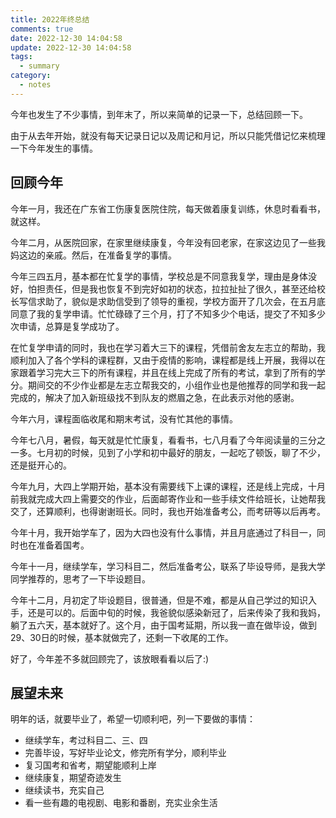 ```yaml
---
title: 2022年终总结
comments: true
date: 2022-12-30 14:04:58
update: 2022-12-30 14:04:58
tags:
  - summary
category:
  - notes
---
```

今年也发生了不少事情，到年末了，所以来简单的记录一下，总结回顾一下。

由于从去年开始，就没有每天记录日记以及周记和月记，所以只能凭借记忆来梳理一下今年发生的事情。

## 回顾今年
今年一月，我还在广东省工伤康复医院住院，每天做着康复训练，休息时看看书，就这样。

今年二月，从医院回家，在家里继续康复，今年没有回老家，在家这边见了一些我妈这边的亲戚。然后，在准备复学的事情。

今年三四五月，基本都在忙复学的事情，学校总是不同意我复学，理由是身体没好，怕担责任，但是我也恢复不到完好如初的状态，拉拉扯扯了很久，甚至还给校长写信求助了，貌似是求助信受到了领导的重视，学校方面开了几次会，在五月底同意了我的复学申请。忙忙碌碌了三个月，打了不知多少个电话，提交了不知多少次申请，总算是复学成功了。

在忙复学申请的同时，我也在学习着大三下的课程，凭借前舍友左志立的帮助，我顺利加入了各个学科的课程群，又由于疫情的影响，课程都是线上开展，我得以在家跟着学习完大三下的所有课程，并且在线上完成了所有的考试，拿到了所有的学分。期间交的不少作业都是左志立帮我交的，小组作业也是他推荐的同学和我一起完成的，解决了加入新班级找不到队友的燃眉之急，在此表示对他的感谢。

今年六月，课程面临收尾和期末考试，没有忙其他的事情。

今年七八月，暑假，每天就是忙忙康复，看看书，七八月看了今年阅读量的三分之一多。七月初的时候，见到了小学和初中最好的朋友，一起吃了顿饭，聊了不少，还是挺开心的。

今年九月，大四上学期开始，基本没有需要线下上课的课程，还是线上完成，十月前我就完成大四上需要交的作业，后面邮寄作业和一些手续文件给班长，让她帮我交了，还算顺利，也得谢谢班长。同时，我也开始准备考公，而考研等以后再考。

今年十月，我开始学车了，因为大四也没有什么事情，并且月底通过了科目一，同时也在准备着国考。

今年十一月，继续学车，学习科目二，然后准备考公，联系了毕设导师，是我大学同学推荐的，思考了一下毕设题目。

今年十二月，月初定了毕设题目，很普通，但是不难，都是从自己学过的知识入手，还是可以的。后面中旬的时候，我爸貌似感染新冠了，后来传染了我和我妈，躺了五六天，基本就好了。这个月，由于国考延期，所以我一直在做毕设，做到29、30日的时候，基本就做完了，还剩一下收尾的工作。

好了，今年差不多就回顾完了，该放眼看看以后了:)

## 展望未来
明年的话，就要毕业了，希望一切顺利吧，列一下要做的事情：
- 继续学车，考过科目二、三、四
- 完善毕设，写好毕业论文，修完所有学分，顺利毕业
- 复习国考和省考，期望能顺利上岸
- 继续康复，期望奇迹发生
- 继续读书，充实自己
- 看一些有趣的电视剧、电影和番剧，充实业余生活